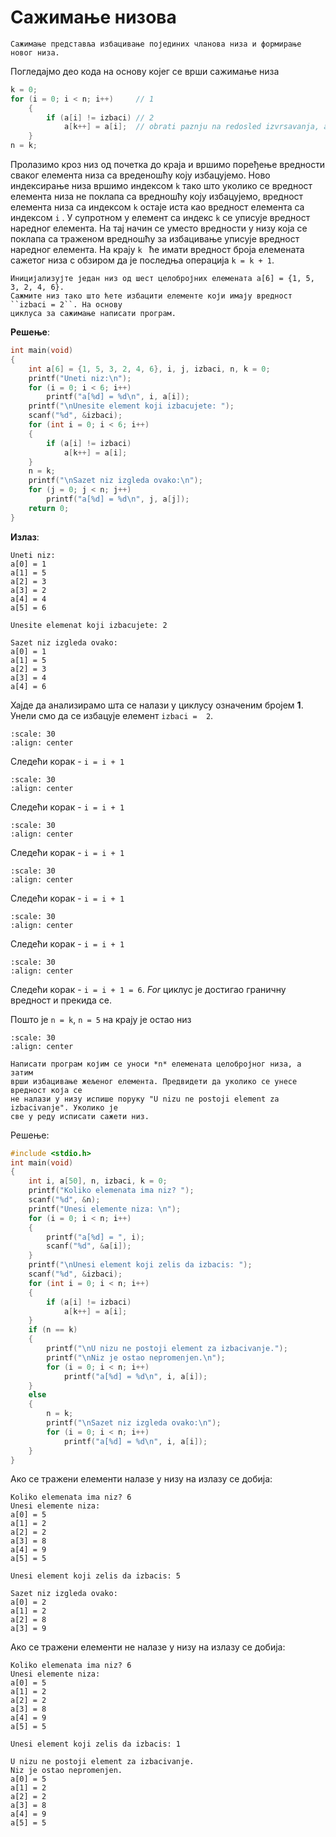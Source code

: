 # Сажимање низова

```{infonote}
Сажимање представља избацивање појединих чланова низа и формирање новог низа.
```
Погледајмо део кода на основу којег се врши сажимање низа

```c
k = 0;
for (i = 0; i < n; i++)     // 1
    {
        if (a[i] != izbaci) // 2
            a[k++] = a[i];  // obrati paznju na redosled izvrsavanja, a[k] = a[i], k = k + 1   
    }
n = k;
```
Пролазимо кроз низ од почетка до краја и вршимо поређење вредности сваког елемента низа са вреденошћу коју избацујемо. Ново индексирање низа вршимо индексом ``k`` тако што уколико се вредност елемента низа не поклапа са вредношћу коју избацујемо, вредност елемента низа са индексом ``k`` остаје иста као вредност елемента са индексом ``i`` . У супротном у елемент са индекс ``k`` се уписује вредност наредног елемента. На тај начин се уместо вредности у низу која се поклапа са траженом вредношћу за избацивање уписује вредност наредног елемента. На крају ``k `` ће имати вредност броја елемената сажетог низа с обзиром да је последња операција ``k = k + 1``.    

```{questionnote}
Иницијализујте један низ од шест целобројних елемената a[6] = {1, 5, 3, 2, 4, 6}.
Сажмите низ тако што ћете избацити елементе који имају вредност ``izbaci = 2``. На основу
циклуса за сажимање написати програм.
```

**Решење**:

```c
int main(void)
{
    int a[6] = {1, 5, 3, 2, 4, 6}, i, j, izbaci, n, k = 0;
    printf("Uneti niz:\n");
    for (i = 0; i < 6; i++)
        printf("a[%d] = %d\n", i, a[i]);
    printf("\nUnesite element koji izbacujete: ");
    scanf("%d", &izbaci);
    for (int i = 0; i < 6; i++)
    {
        if (a[i] != izbaci)
            a[k++] = a[i];
    }
    n = k;
    printf("\nSazet niz izgleda ovako:\n");
    for (j = 0; j < n; j++)
        printf("a[%d] = %d\n", j, a[j]);
    return 0;
}
```

**Излаз**:

```text
Uneti niz:
a[0] = 1
a[1] = 5
a[2] = 3
a[3] = 2
a[4] = 4
a[5] = 6

Unesite elemenat koji izbacujete: 2

Sazet niz izgleda ovako:
a[0] = 1
a[1] = 5
a[2] = 3
a[3] = 4
a[4] = 6
```

Хајде да анализирамо шта се налази у циклусу означеним бројем **1**. Унели смо да
се избацује елемент ``izbaci =  2``.

```{image} images/Picture61.svg
:scale: 30
:align: center
```

Следећи корак - ``i = i + 1``

```{image} images/Picture62.svg
:scale: 30
:align: center
```

Следећи корак - ``i = i + 1``

```{image} images/Picture63.svg
:scale: 30
:align: center
```

Следећи корак - ``i = i + 1`` 

```{image} images/Picture64.svg
:scale: 30
:align: center
```

Следећи корак - ``i = i + 1``

```{image} images/Picture65.svg
:scale: 30
:align: center
```

Следећи корак - ``i = i + 1`` 

```{image} images/Picture66.svg
:scale: 30
:align: center
```

Следећи корак - ``i = i + 1 = 6``. *For* циклус је достигао граничну вредност и прекида се.

Пошто је ``n = k``, ``n = 5``  на крају је остао низ

```{image} images/Picture67.svg
:scale: 30
:align: center
```

```{questionnote}
Написати програм којим се уноси *n* елемената целобројног низа, а затим
врши избацивање жељеног елемента. Предвидети да уколико се унесе вредност која се
не налази у низу испише поруку "U nizu ne postoji element za izbacivanje". Уколико је
све у реду исписати сажети низ.
```
Решење:

```c
#include <stdio.h> 
int main(void)
{
    int i, a[50], n, izbaci, k = 0;
    printf("Koliko elemenata ima niz? ");
    scanf("%d", &n);
    printf("Unesi elemente niza: \n");
    for (i = 0; i < n; i++)
    {
        printf("a[%d] = ", i);
        scanf("%d", &a[i]);
    }
    printf("\nUnesi element koji zelis da izbacis: ");
    scanf("%d", &izbaci);
    for (int i = 0; i < n; i++)
    {
        if (a[i] != izbaci)
            a[k++] = a[i];
    }
    if (n == k)
    {
        printf("\nU nizu ne postoji element za izbacivanje.");
        printf("\nNiz je ostao nepromenjen.\n");
        for (i = 0; i < n; i++)
            printf("a[%d] = %d\n", i, a[i]);
    }
    else
    {
        n = k;
        printf("\nSazet niz izgleda ovako:\n");
        for (i = 0; i < n; i++)
            printf("a[%d] = %d\n", i, a[i]);
    }
}
```

Ако се тражени елементи налазе у низу на излазу се добија:

```text
Koliko elemenata ima niz? 6
Unesi elemente niza:
a[0] = 5
a[1] = 2
a[2] = 2
a[3] = 8
a[4] = 9
a[5] = 5

Unesi element koji zelis da izbacis: 5

Sazet niz izgleda ovako:
a[0] = 2
a[1] = 2
a[2] = 8
a[3] = 9
```

Ако се тражени елементи не налазе у низу на излазу се добија:

```text
Koliko elemenata ima niz? 6
Unesi elemente niza:
a[0] = 5
a[1] = 2
a[2] = 2
a[3] = 8
a[4] = 9
a[5] = 5

Unesi element koji zelis da izbacis: 1

U nizu ne postoji element za izbacivanje.
Niz je ostao nepromenjen.
a[0] = 5
a[1] = 2
a[2] = 2
a[3] = 8
a[4] = 9
a[5] = 5
```

